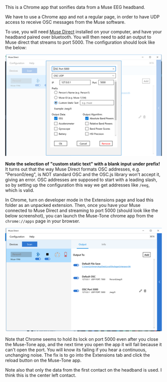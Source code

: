 This is a Chrome app that sonifies data from a Muse EEG headband.

We have to use a Chrome app and not a regular page, in order to have UDP access
to receive OSC messages from the Muse software.

To use, you will need [Muse Direct](http://developer.choosemuse.com/tools/windows-tools/musedirect)
installed on your computer, and have your headband paired over bluetooth.
You will then need to add an output to Muse direct that streams to port 5000.
The configuration should look like the below:

<img src="muse-direct-configuration.png"></img>

**Note the selection of "custom static text" with a blank input under prefix!**
It turns out that the way Muse Direct formats OSC addresses, e.g. "Person0/eeg",
is NOT standard OSC and the OSC.js library won't accept it, giving an error.
OSC addresses are supposed to start with a leading slash, so by setting up the
configuration this way we get addresses like `/eeg`, which is valid.

In Chrome, turn on developer mode in the Extensions page and load this folder
as an unpacked extension. Then, once you have your Muse connected to Muse Direct
and streaming to port 5000 (should look like the below screenshot), you can
launch the Muse-Tone chrome app from the `chrome://apps` page in your browser.

<img src="muse-direct-screenshot.png"></img>

Note that Chrome seems to hold its lock on port 5000 even after you close the
Muse-Tone app, and the next time you open the app it will fail because it can't
open the port. You will know its failing if you hear a continuous, unchanging
noise. The fix is to go into the Extensions tab and click the reload button
on the Muse-Tone app.

Note also that only the data from the first contact on the headband is used.
I think this is the center left contact.